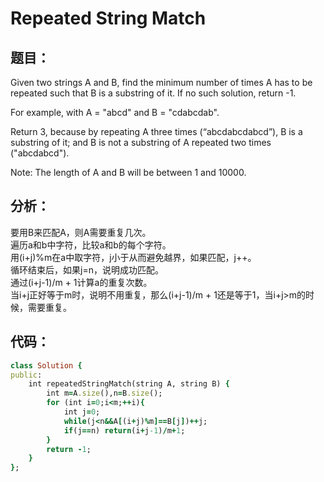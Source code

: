 # Repeated String Match
## 题目：
Given two strings A and B, find the minimum number of times A has to be repeated such that B is a substring of it. If no such solution, return -1.

For example, with A = "abcd" and B = "cdabcdab".

Return 3, because by repeating A three times (“abcdabcdabcd”), B is a substring of it; and B is not a substring of A repeated two times ("abcdabcd").

Note:
The length of A and B will be between 1 and 10000.
## 分析：
要用B来匹配A，则A需要重复几次。<br>
遍历a和b中字符，比较a和b的每个字符。<br>
用(i+j)%m在a中取字符，j小于从而避免越界，如果匹配，j++。<br>
循环结束后，如果j=n，说明成功匹配。<br>
通过(i+j-1)/m + 1计算a的重复次数。<br>
当i+j正好等于m时，说明不用重复，那么(i+j-1)/m + 1还是等于1，当i+j>m的时候，需要重复。<br>
## 代码：
```ruby
class Solution {
public:
    int repeatedStringMatch(string A, string B) {
        int m=A.size(),n=B.size();
        for (int i=0;i<m;++i){
            int j=0;
            while(j<n&&A[(i+j)%m]==B[j])++j;
            if(j==n) return(i+j-1)/m+1;
        }
        return -1;
    }
};
